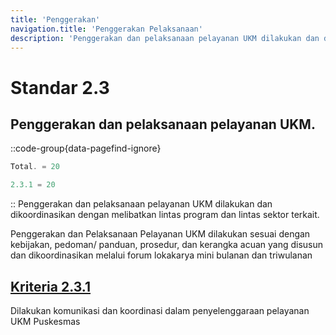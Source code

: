 ```yaml
---
title: 'Penggerakan'
navigation.title: 'Penggerakan Pelaksanaan'
description: 'Penggerakan dan pelaksanaan pelayanan UKM dilakukan dan dikoordinasikan dengan melibatkan lintas program dan lintas sektor terkait. Penggerakan dan Pelaksanaan Pelayanan UKM dilakukan sesuai dengan kebijakan, pedoman/ panduan, prosedur, dan kerangka acuan yang disusun dan dikoordinasikan melalui forum lokakarya mini bulanan dan triwulanan '
---
```


# Standar 2.3
## Penggerakan dan pelaksanaan pelayanan UKM. 
::code-group{data-pagefind-ignore}
```js [Nilai]
Total. = 20
```
```js [Kriteria]
2.3.1 = 20
```
::
Penggerakan dan pelaksanaan pelayanan UKM dilakukan dan dikoordinasikan dengan melibatkan lintas program dan lintas sektor terkait. 

Penggerakan dan Pelaksanaan Pelayanan UKM dilakukan sesuai dengan kebijakan, pedoman/ panduan, prosedur, dan kerangka acuan yang disusun dan dikoordinasikan melalui forum lokakarya mini bulanan dan triwulanan 

## [Kriteria 2.3.1 ](/2/3/1)
Dilakukan komunikasi dan koordinasi dalam penyelenggaraan pelayanan UKM Puskesmas 
